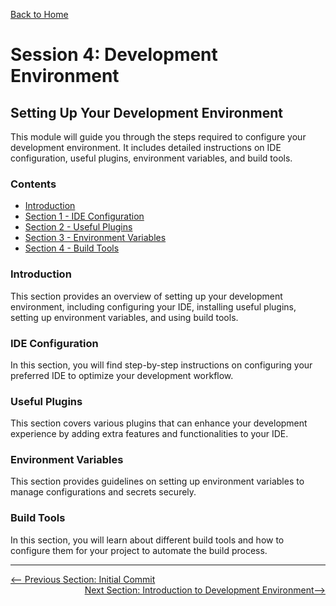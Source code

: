 [Back to Home](../README.md)

# Session 4: Development Environment

## Setting Up Your Development Environment

This module will guide you through the steps required to configure your development environment. It includes detailed instructions on IDE configuration, useful plugins, environment variables, and build tools.

### Contents
- [Introduction](introduction.md)
- [Section 1 - IDE Configuration](ide-configuration.md)
- [Section 2 - Useful Plugins](useful-plugins.md)
- [Section 3 - Environment Variables](environment-variables.md)
- [Section 4 - Build Tools](build-tools.md)

### Introduction
This section provides an overview of setting up your development environment, including configuring your IDE, installing useful plugins, setting up environment variables, and using build tools.

### IDE Configuration
In this section, you will find step-by-step instructions on configuring your preferred IDE to optimize your development workflow.

### Useful Plugins
This section covers various plugins that can enhance your development experience by adding extra features and functionalities to your IDE.

### Environment Variables
This section provides guidelines on setting up environment variables to manage configurations and secrets securely.

### Build Tools
In this section, you will learn about different build tools and how to configure them for your project to automate the build process.

---

<div style="width: 100%">
<a href='../3-project-setup/initial-commit.md'><-- Previous Section: Initial Commit</a>
<div align="right"><a href='introduction.md'>Next Section: Introduction to Development Environment--></a></div>
</div>

